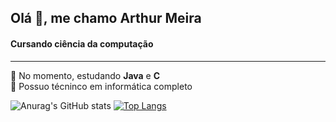 <h2>Olá 👋, me chamo Arthur Meira</h2>
<h4>Cursando ciência da computação</h4>

<hr>

:small_blue_diamond: No momento, estudando <b>Java</b> e <b>C</b>
<br>
:small_blue_diamond: Possuo técninco em informática completo


![Anurag's GitHub stats](https://github-readme-stats.vercel.app/api?username=arthurmeira&show_icons=true&theme=radical)
[![Top Langs](https://github-readme-stats.vercel.app/api/top-langs/?username=arthurmeira&layout=compact)](https://github.com/arthurmeira/github-readme-stats)
